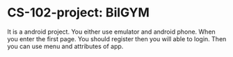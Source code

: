 # CS-102-project: BilGYM
It is a android project. You either use emulator and android phone.
When you enter the first page. You should register then you will able to login. 
Then you can use menu and attributes of app.
